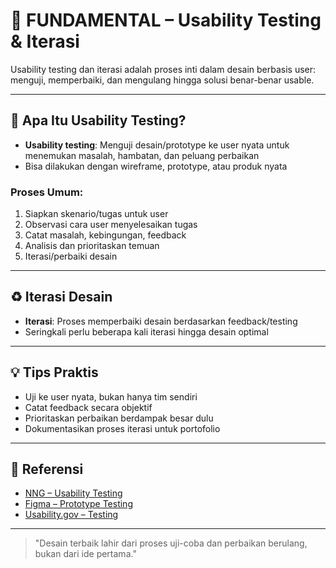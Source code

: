 # 🧭 FUNDAMENTAL – Usability Testing & Iterasi

Usability testing dan iterasi adalah proses inti dalam desain berbasis user: menguji, memperbaiki, dan mengulang hingga solusi benar-benar usable.

---

## 🔄 Apa Itu Usability Testing?

- **Usability testing**: Menguji desain/prototype ke user nyata untuk menemukan masalah, hambatan, dan peluang perbaikan
- Bisa dilakukan dengan wireframe, prototype, atau produk nyata

### Proses Umum:
1. Siapkan skenario/tugas untuk user
2. Observasi cara user menyelesaikan tugas
3. Catat masalah, kebingungan, feedback
4. Analisis dan prioritaskan temuan
5. Iterasi/perbaiki desain

---

## ♻️ Iterasi Desain

- **Iterasi**: Proses memperbaiki desain berdasarkan feedback/testing
- Seringkali perlu beberapa kali iterasi hingga desain optimal

---

## 💡 Tips Praktis
- Uji ke user nyata, bukan hanya tim sendiri
- Catat feedback secara objektif
- Prioritaskan perbaikan berdampak besar dulu
- Dokumentasikan proses iterasi untuk portofolio

---

## 🔗 Referensi
- [NNG – Usability Testing](https://www.nngroup.com/articles/usability-testing-101/)
- [Figma – Prototype Testing](https://help.figma.com/hc/en-us/articles/360040451373-Create-prototypes-in-Figma)
- [Usability.gov – Testing](https://www.usability.gov/how-to-and-tools/methods/usability-testing.html)

---

> "Desain terbaik lahir dari proses uji-coba dan perbaikan berulang, bukan dari ide pertama." 